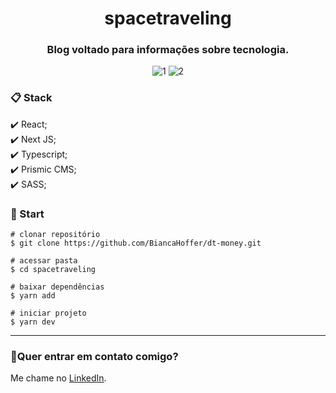 <h1 align="center">spacetraveling</h1>

<h3 align="center">Blog voltado para informações sobre tecnologia.</h3>

<div align="center">

![1](https://user-images.githubusercontent.com/99914904/187269193-aef2cf3c-bd2f-4885-a688-94026a4f0da9.png) ![2](https://user-images.githubusercontent.com/99914904/187269205-2cc5a3eb-8980-40ca-add3-dbaf406b24ef.png)

</div>

<h3>📋 Stack</h3>
✔️ React; <br>
✔️ Next JS; <br>
✔️ Typescript; <br>
✔️ Prismic CMS; <br>
✔️ SASS; <br>

<h3>🏁 Start</h3> 

 ```
 # clonar repositório
 $ git clone https://github.com/BiancaHoffer/dt-money.git
 
 # acessar pasta
 $ cd spacetraveling
 
 # baixar dependências
 $ yarn add
 
 # iniciar projeto
 $ yarn dev
 
```

<hr>

### 🔗Quer entrar em contato comigo?
  
Me chame no [LinkedIn](https://www.linkedin.com/in/bianca-macedo-hoffer/).
